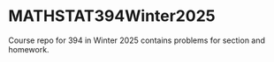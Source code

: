 # MATHSTAT394Winter2025

Course repo for 394 in Winter 2025 contains problems for section and homework.
